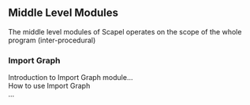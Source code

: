 
## Middle Level Modules
The middle level modules of Scapel operates on the scope of the whole program (inter-procedural)

### Import Graph
Introduction to Import Graph module...\
How to use Import Graph\
...
